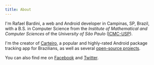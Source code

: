 ```yaml
---
title: About
---
```


I'm Rafael Bardini, a web and Android developer in Campinas, SP, Brazil, with a B.S. in Computer Science from the _Institute of Mathematical and Computer Sciences_ of the _University of São Paulo_ ([ICMC-USP](http://www.icmc.usp.br/)).

I'm the creator of [Carteiro](http://carteiroapp.com/), a popular and highly-rated Android package tracking app for Brazilians, as well as several [open-source projects](https://github.com/rbardini).

You can also find me on [Facebook](https://www.facebook.com/rbardini) and [Twitter](https://twitter.com/rbardini).
